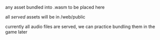 any asset bundled into .wasm to be placed here

all *served* assets will be in /web/public

currently all audio files are served, we can practice bundling them in the game later